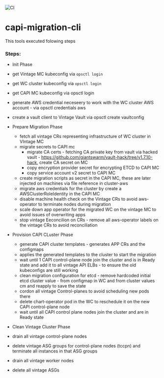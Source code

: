 ![CI](https://github.com/giantswarm/capi-migration-cli/actions/workflows/ci.yaml/badge.svg)


# capi-migration-cli

This tools executed folowing steps
### Steps:

*  Init Phase
  * get Vintage MC kubeconfig via `opsctl login`
  * get WC cluster kubeconfig via `opsctl login`
  * get CAPI MC kubeconfig via opsctl login
  * generate AWS credential neceseery to work with the WC cluster AWS account - via opsctl credentials aws
  * create a vault client to Vintage Vault via opsctl create vaultconfig
* Prepare Migration Phase
  * fetch all vintage CRs  representing infrastructure of WC cluster in VIntage MC
  * migrate secrets to CAPI mc 
    * migrate CA certs - fetching CA private key from vault via hacked vault - https://github.com/giantswarm/vault-hack/tree/v1.7.10-hack, create CA secret on MC
    * copy encryption provider secret for encrypting ETCD to CAPI MC
    * copy service account v2 secret to CAPI MC
  * create migration scripts as secret in the CAPI MC, these are later injected on machines via file reference in cluster-aws
  * migrate aws credentials for the cluster by create a AWSClusterRoleIdentity in the CAPI MC
  * disable machine health check on the Vintage CRs to avoid aws-operator to terminate nodes during migration
  * scale down app operator for the migrated WC on the vintage MC to avoid issues of overwriting apps
  * stop vintage Eeconcilion on CRs - remove all aws-operator labels on the vintage CRs to avoid reconciliation

* Provision CAPI CLuster Phase
  * generate CAPI cluster templates - generates APP CRs and the configmaps
  * applies the generated templates to the cluster to start the migration
  * wait until 1 CAPI control-plane node join the cluster and is in Ready state and add it to all vintage API ELBs - to ensure the old kubeconfigs are still working
  * clean migration configuration for etcd - remove hardcoded initial etcd cluster value - from configmap in WC and from cluster values cm and reapply to save the state
  * cordon all vintage Control-planes to avoid scheduling new pods there
  * delete chart-operator pod in the WC to reschedule it on the new CAPI control-plane node
  * wait until all CAPI control plane nodes join the cluster and are in Ready state

* Clean Vintage Cluster Phase
 * drain all vintage control-plane nodes
 * delete vintage ASG groups for control-plane nodes (tccpn) and terminate all instances in that ASG groups
 * drain all vintage worker nodes
 * delete all vintage ASGs

   

